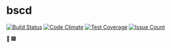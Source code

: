 bscd
=====

[![Build Status](https://travis-ci.org/Gaolz/gwx.svg?branch=master)](https://travis-ci.org/Gaolz/gwx)
[![Code Climate](https://codeclimate.com/github/Gaolz/gwx/badges/gpa.svg)](https://codeclimate.com/github/Gaolz/gwx)
[![Test Coverage](https://codeclimate.com/github/Gaolz/gwx/badges/coverage.svg)](https://codeclimate.com/github/Gaolz/gwx/coverage)
[![Issue Count](https://codeclimate.com/github/Gaolz/gwx/badges/issue_count.svg)](https://codeclimate.com/github/Gaolz/gwx)

:tada: :fireworks:
